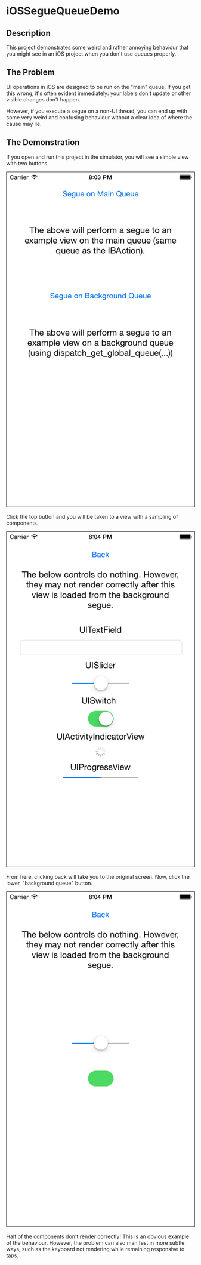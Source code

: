 # iOSSegueQueueDemo

## Description

This project demonstrates some weird and rather annoying behaviour that you might see in an iOS project when you don't use queues properly.

## The Problem

UI operations in iOS are designed to be run on the "main" queue. If you get this wrong, it's often evident immediately: your labels don't update or other visible changes don't happen.

However, if you execute a segue on a non-UI thread, you can end up with some very weird and confusing behaviour without a clear idea of where the cause may lie.

## The Demonstration

If you open and run this project in the simulator, you will see a simple view with two buttons.

<img src="Screenshots/StartScreen.png" border="1"/>

Click the top button and you will be taken to a view with a sampling of components.

<img src="Screenshots/SecondScreen-MainQueue.png" border="1"/>

From here, clicking back will take you to the original screen. Now, click the lower, "background queue" button.

<img src="Screenshots/SecondScreen-BackgroundQueue.png" border="1"/>

Half of the components don't render correctly! This is an obvious example of the behaviour. However, the problem can also manifest in more subtle ways, such as the keyboard not rendering while remaining responsive to taps. 